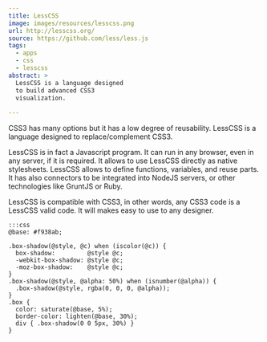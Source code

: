 ```yaml
---
title: LessCSS
image: images/resources/lesscss.png
url: http://lesscss.org/
source: https://github.com/less/less.js
tags:
  - apps
  - css
  - lesscss
abstract: >
  LessCSS is a language designed
  to build advanced CSS3 
  visualization.
  
---
```

CSS3 has many options but 
it has a low degree of reusability.
LessCSS is a language designed
to replace/complement CSS3.

LessCSS is in fact a Javascript program.
It can run in any browser, 
even in any server, if it is required.
It allows to use LessCSS directly
as native stylesheets.
LessCSS allows to define
functions, variables,
and reuse parts.
It has also connectors to be integrated
into NodeJS servers, or 
other technologies like GruntJS or Ruby.

LessCSS is compatible with CSS3,
in other words, any CSS3 code is a LessCSS
valid code.
It will makes easy to use to any designer.

    :::css
    @base: #f938ab;
    
    .box-shadow(@style, @c) when (iscolor(@c)) {
      box-shadow:         @style @c;
      -webkit-box-shadow: @style @c;
      -moz-box-shadow:    @style @c;
    }
    .box-shadow(@style, @alpha: 50%) when (isnumber(@alpha)) {
      .box-shadow(@style, rgba(0, 0, 0, @alpha));
    }
    .box { 
      color: saturate(@base, 5%);
      border-color: lighten(@base, 30%);
      div { .box-shadow(0 0 5px, 30%) }
    }   
